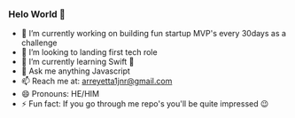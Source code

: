 ### Helo World 👋

- 🔭 I’m currently working on building fun startup MVP's every 30days as a challenge
- 👯 I’m looking to landing first tech role
- 🌱 I’m currently learning Swift 🤖
- 💬 Ask me anything Javascript
- 📫 Reach me at: arreyetta1jnr@gmail.com
- 😄 Pronouns: HE/HIM
- ⚡ Fun fact: If you go through me repo's you'll be quite impressed 😉



